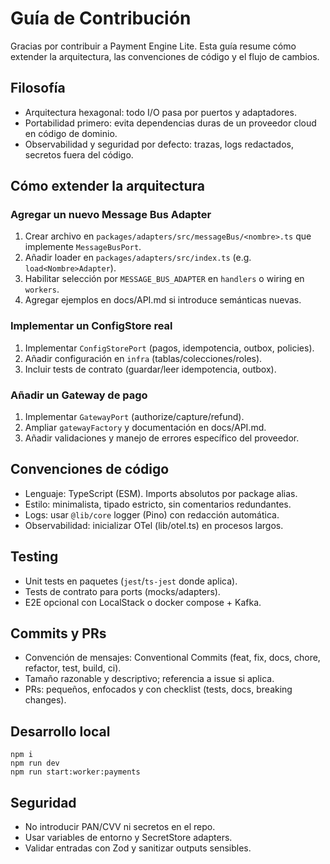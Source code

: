 # Guía de Contribución

Gracias por contribuir a Payment Engine Lite. Esta guía resume cómo extender la arquitectura, las convenciones de código y el flujo de cambios.

## Filosofía
- Arquitectura hexagonal: todo I/O pasa por puertos y adaptadores.
- Portabilidad primero: evita dependencias duras de un proveedor cloud en código de dominio.
- Observabilidad y seguridad por defecto: trazas, logs redactados, secretos fuera del código.

## Cómo extender la arquitectura

### Agregar un nuevo Message Bus Adapter
1. Crear archivo en `packages/adapters/src/messageBus/<nombre>.ts` que implemente `MessageBusPort`.
2. Añadir loader en `packages/adapters/src/index.ts` (e.g. `load<Nombre>Adapter`).
3. Habilitar selección por `MESSAGE_BUS_ADAPTER` en `handlers` o wiring en `workers`.
4. Agregar ejemplos en docs/API.md si introduce semánticas nuevas.

### Implementar un ConfigStore real
1. Implementar `ConfigStorePort` (pagos, idempotencia, outbox, policies).
2. Añadir configuración en `infra` (tablas/colecciones/roles).
3. Incluir tests de contrato (guardar/leer idempotencia, outbox).

### Añadir un Gateway de pago
1. Implementar `GatewayPort` (authorize/capture/refund).
2. Ampliar `gatewayFactory` y documentación en docs/API.md.
3. Añadir validaciones y manejo de errores específico del proveedor.

## Convenciones de código
- Lenguaje: TypeScript (ESM). Imports absolutos por package alias.
- Estilo: minimalista, tipado estricto, sin comentarios redundantes.
- Logs: usar `@lib/core` logger (Pino) con redacción automática.
- Observabilidad: inicializar OTel (lib/otel.ts) en procesos largos.

## Testing
- Unit tests en paquetes (`jest`/`ts-jest` donde aplica).
- Tests de contrato para ports (mocks/adapters).
- E2E opcional con LocalStack o docker compose + Kafka.

## Commits y PRs
- Convención de mensajes: Conventional Commits (feat, fix, docs, chore, refactor, test, build, ci).
- Tamaño razonable y descriptivo; referencia a issue si aplica.
- PRs: pequeños, enfocados y con checklist (tests, docs, breaking changes).

## Desarrollo local
```
npm i
npm run dev
npm run start:worker:payments
```

## Seguridad
- No introducir PAN/CVV ni secretos en el repo.
- Usar variables de entorno y SecretStore adapters.
- Validar entradas con Zod y sanitizar outputs sensibles.
